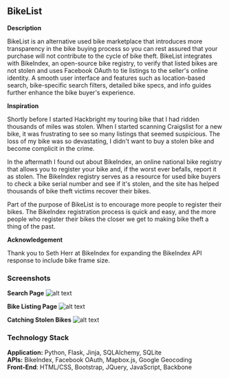 BikeList
--------

**Description**

BikeList is an alternative used bike marketplace that introduces more transparency in the bike buying process so you can rest assured that your purchase will not contribute to the cycle of bike theft. BikeList integrates with BikeIndex, an open-source bike registry, to verify that listed bikes are not stolen and uses Facebook OAuth to tie listings to the seller's online identity. A smooth user interface and features such as location-based search, bike-specific search filters, detailed bike specs, and info guides further enhance the bike buyer's experience.

**Inspiration**

Shortly before I started Hackbright my touring bike that I had ridden thousands of miles was stolen. When I started scanning Craigslist for a new bike, it was frustrating to see so many listings that seemed suspicious. The loss of my bike was so devastating, I didn't want to buy a stolen bike and become complicit in the crime. 

In the aftermath I found out about BikeIndex, an online national bike registry that allows you to register your bike and, if the worst ever befalls, report it as stolen. The BikeIndex registry serves as a resource for used bike buyers to check a bike serial number and see if it's stolen, and the site has helped thousands of bike theft victims recover their bikes. 

Part of the purpose of BikeList is to encourage more people to register their bikes. The BikeIndex registration process is quick and easy, and the more people who register their bikes the closer we get to making bike theft a thing of the past.

**Acknowledgement**

Thank you to Seth Herr at BikeIndex for expanding the BikeIndex API response to include bike frame size.

### Screenshots

**Search Page**
![alt text](https://cldup.com/-CCK9vvr9h.png)

**Bike Listing Page**
![alt text](https://cldup.com/SG7KLqyY4C.png)

**Catching Stolen Bikes**
![alt text](https://cldup.com/Td9NE6eydd.png)

### Technology Stack

**Application:** Python, Flask, Jinja, SQLAlchemy, SQLite  
**APIs:** BikeIndex, Facebook OAuth, Mapbox.js, Google Geocoding  
**Front-End**: HTML/CSS, Bootstrap, JQuery, JavaScript, Backbone  
